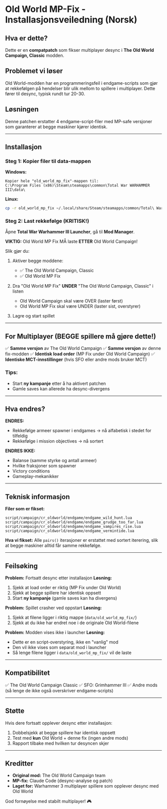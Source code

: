 # Old World MP-Fix - Installasjonsveiledning (Norsk)

## Hva er dette?
Dette er en **compatpatch** som fikser multiplayer desync i **The Old World Campaign, Classic** modden.

## Problemet vi løser
Old World-modden har en programmeringsfeil i endgame-scripts som gjør at rekkefølgen på hendelser blir ulik mellom to spillere i multiplayer. Dette fører til desync, typisk rundt tur 20-30.

## Løsningen
Denne patchen erstatter 4 endgame-script-filer med MP-safe versjoner som garanterer at begge maskiner kjører identisk.

---

## Installasjon

### Steg 1: Kopier filer til data-mappen

**Windows:**
```
Kopier hele "old_world_mp_fix"-mappen til:
C:\Program Files (x86)\Steam\steamapps\common\Total War WARHAMMER III\data\
```

**Linux:**
```bash
cp -r old_world_mp_fix ~/.local/share/Steam/steamapps/common/Total\ War\ WARHAMMER\ III/data/
```

### Steg 2: Last rekkefølge (KRITISK!)

Åpne **Total War Warhammer III Launcher**, gå til **Mod Manager**.

**VIKTIG:** Old World MP Fix MÅ laste **ETTER** Old World Campaign!

Slik gjør du:
1. Aktiver begge moddene:
   - ✅ The Old World Campaign, Classic
   - ✅ Old World MP Fix

2. Dra "Old World MP Fix" **UNDER** "The Old World Campaign, Classic" i listen
   - Old World Campaign skal være OVER (laster først)
   - Old World MP Fix skal være UNDER (laster sist, overstyrer)

3. Lagre og start spillet

---

## For Multiplayer (BEGGE spillere må gjøre dette!)

✅ **Samme versjon** av The Old World Campaign
✅ **Samme versjon** av denne fix-modden
✅ **Identisk load order** (MP Fix under Old World Campaign)
✅ **Identiske MCT-innstillinger** (hvis SFO eller andre mods bruker MCT)

### Tips:
- Start **ny kampanje** etter å ha aktivert patchen
- Gamle saves kan allerede ha desync-divergens

---

## Hva endres?

**ENDRES:**
- Rekkefølge armeer spawner i endgames → nå alfabetisk i stedet for tilfeldig
- Rekkefølge i mission objectives → nå sortert

**ENDRES IKKE:**
- Balanse (samme styrke og antall armeer)
- Hvilke fraksjoner som spawner
- Victory conditions
- Gameplay-mekanikker

---

## Teknisk informasjon

**Filer som er fikset:**
```
script/campaign/cr_oldworld/endgame/endgame_wild_hunt.lua
script/campaign/cr_oldworld/endgame/endgame_grudge_too_far.lua
script/campaign/cr_oldworld/endgame/endgame_vampires_rise.lua
script/campaign/cr_oldworld/endgame/endgame_vermintide.lua
```

**Hva vi fikset:**
Alle `pairs()` iterasjoner er erstattet med sortert iterering, slik at begge maskiner alltid får samme rekkefølge.

---

## Feilsøking

**Problem:** Fortsatt desync etter installasjon
**Løsning:**
1. Sjekk at load order er riktig (MP Fix under Old World)
2. Sjekk at begge spillere har identisk oppsett
3. Start **ny kampanje** (gamle saves kan ha divergens)

**Problem:** Spillet crasher ved oppstart
**Løsning:**
1. Sjekk at filene ligger i riktig mappe (`data/old_world_mp_fix/`)
2. Sjekk at du ikke har endret noe i de originale Old World-filene

**Problem:** Modden vises ikke i launcher
**Løsning:**
- Dette er en script-overstyring, ikke en "vanlig" mod
- Den vil ikke vises som separat mod i launcher
- Så lenge filene ligger i `data/old_world_mp_fix/` vil de laste

---

## Kompatibilitet

✅ The Old World Campaign Classic
✅ SFO: Grimhammer III
✅ Andre mods (så lenge de ikke også overskriver endgame-scripts)

---

## Støtte

Hvis dere fortsatt opplever desync etter installasjon:
1. Dobbelsjekk at begge spillere har identisk oppsett
2. Test med **kun** Old World + denne fix (ingen andre mods)
3. Rapport tilbake med hvilken tur desyncen skjer

---

## Kreditter

- **Original mod:** The Old World Campaign team
- **MP-fix:** Claude Code (desync-analyse og patch)
- **Laget for:** Warhammer 3 multiplayer spillere som opplever desync med Old World

God fornøyelse med stabilt multiplayer! 🎮
